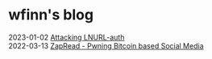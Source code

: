 # wfinn's blog

2023-01-02 [Attacking LNURL-auth](https://github.com/wfinn/blog/blob/main/vulnurl-auth.md#attacking-lnurl-auth)  
2022-03-13 [ZapRead - Pwning Bitcoin based Social Media](https://github.com/wfinn/blog/blob/main/ZapRead.md#readme)  
